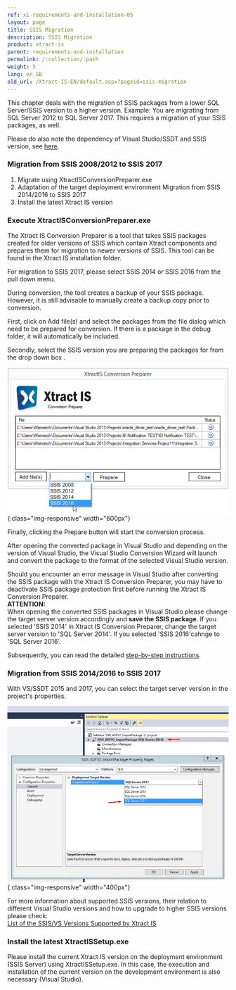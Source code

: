 ```yaml
---
ref: xi-requirements-and-installation-05
layout: page
title: SSIS Migration
description: SSIS Migration
product: xtract-is
parent: requirements-and-installation
permalink: /:collection/:path
weight: 5
lang: en_GB
old_url: /Xtract-IS-EN/default.aspx?pageid=ssis-migration
---
```


This chapter deals with the migration of SSIS packages from a lower SQL Server/SSIS version to a higher version. 
Example: You are migrating from SQL Server 2012 to SQL Server 2017. This requires a migration of your SSIS packages, as well.

Please do also note the dependency of Visual Studio/SSDT and SSIS version, see [here](https://kb.theobald-software.com/xtract-is/list-of-the-ssisvs-versions-supported-by-xtract-is).

### Migration from SSIS 2008/2012 to SSIS 2017<br>

1. Migrate using XtractISConversionPreparer.exe
2. Adaptation of the target deployment environment Migration from SSIS 2014/2016 to SSIS 2017
3. Install the latest Xtract IS version  

### Execute XtractISConversionPreparer.exe<br>
The Xtract IS Conversion Preparer is a tool that takes SSIS packages created for older versions of SSIS  which contain Xtract components and prepares them for migration to newer versions of SSIS. This tool can be found in the Xtract IS installation folder.

For migration to SSIS 2017, please select SSIS 2014 or SSIS 2016  from the pull down menu.

During conversion, the tool creates a backup of your SSIS package. However, it is still advisable to manually create a backup copy prior to conversion.

First, click on Add file(s) and select the packages from the file dialog which need to be prepared for conversion.
If there is a package in the debug folder, it will automatically be included.

Secondly, select the SSIS version you are preparing the packages for from the drop down box .

![XIS_ConversionPreparer_2016](/img/content/XIS_ConversionPreparer_2016.jpg){:class="img-responsive" width="600px"}

Finally, clicking the Prepare button will start the conversion process.


After opening the converted package in Visual Studio and depending on the version of Visual Studio, the Visual Studio Conversion Wizard will launch and convert the package to the format of the selected Visual Studio version.

Should you encounter an error message in Visual Studio after converting the SSIS package with the Xtract IS Conversion Preparer, you may have to deactivate SSIS package protection first before running the Xtract IS Conversion Preparer.<br>
**ATTENTION:**<br> 
When opening the converted SSIS packages in Visual Studio please change the target server version accordingly and **save the SSIS package**.
If you selected 'SSIS 2014' in Xtract IS Conversion Preparer, change the target server version to 'SQL Server 2014'. If you selected 'SSIS 2016'cahnge to 'SQL Server 2016'.

Subsequently, you can read the detailed [step-by-step instructions](https://kb.theobald-software.com/xtract-is/step-by-step-ssis-migration).

### Migration from SSIS 2014/2016 to SSIS 2017<br>
With VS/SSDT 2015 and 2017, you can select the target server version in the project's properties.

![VS_Deployment_Target](/img/content/VS_Deployment_Target.jpg){:class="img-responsive" width="400px"}

For more information about supported SSIS versions, their relation to different Visual Studio versions and how to upgrade to higher SSIS versions please check:<br>
[List of the SSIS/VS Versions Supported by Xtract IS](https://kb.theobald-software.com/xtract-is/list-of-the-ssisvs-versions-supported-by-xtract-is)

### Install the latest XtractISSetup.exe<br>
Please install the current Xtract IS version on the deployment environment (SSIS Server) using XtractISSetup.exe. In this case, the execution and installation of the current version on the development environment is also necessary (Visual Studio).
